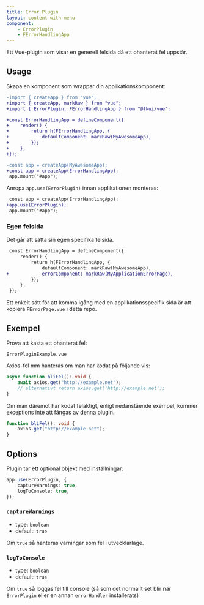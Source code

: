 ```yaml
---
title: Error Plugin
layout: content-with-menu
component:
    - ErrorPlugin
    - FErrorHandlingApp
---
```


Ett Vue-plugin som visar en generell felsida då ett ohanterat fel uppstår.

## Usage

Skapa en komponent som wrappar din applikationskomponent:

```diff
-import { createApp } from "vue";
+import { createApp, markRaw } from "vue";
+import { ErrorPlugin, FErrorHandlingApp } from "@fkui/vue";

+const ErrorHandlingApp = defineComponent({
+    render() {
+        return h(FErrorHandlingApp, {
+            defaultComponent: markRaw(MyAwesomeApp),
+        });
+    },
+});

-const app = createApp(MyAwesomeApp);
+const app = createApp(ErrorHandlingApp);
 app.mount("#app");
```

Anropa `app.use(ErrorPlugin)` innan applikationen monteras:

```diff
 const app = createApp(ErrorHandlingApp);
+app.use(ErrorPlugin);
 app.mount("#app");
```

### Egen felsida

Det går att sätta sin egen specifika felsida.

```diff
 const ErrorHandlingApp = defineComponent({
     render() {
         return h(FErrorHandlingApp, {
             defaultComponent: markRaw(MyAwesomeApp),
+            errorComponent: markRaw(MyApplicationErrorPage),
         });
     },
 });
```

Ett enkelt sätt för att komma igång med en applikationsspecifik sida är att kopiera `FErrorPage.vue` i detta repo.

## Exempel

Prova att kasta ett ohanterat fel:

```import
ErrorPluginExample.vue
```

Axios-fel mm hanteras om man har kodat på följande vis:

```ts
async function bliFel(): void {
    await axios.get("http://example.net");
    // alternativt return axios.get('http://example.net');
}
```

Om man däremot har kodat felaktigt, enligt nedanstående exempel, kommer exceptions inte att fångas av denna plugin.

```ts
function bliFel(): void {
    axios.get("http://example.net");
}
```

## Options

Plugin tar ett optional objekt med inställningar:

```ts
app.use(ErrorPlugin, {
    captureWarnings: true,
    logToConsole: true,
});
```

### `captureWarnings`

- type: `boolean`
- default: `true`

Om `true` så hanteras varningar som fel i utvecklarläge.

### `logToConsole`

- type: `boolean`
- default: `true`

Om `true` så loggas fel till console (så som det normallt set blir när `ErrorPlugin` eller en annan `errorHandler` installerats)
